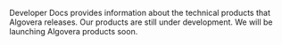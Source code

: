 Developer Docs provides information about the technical products that Algovera releases. Our products are still under development. We will be launching Algovera products soon. 
